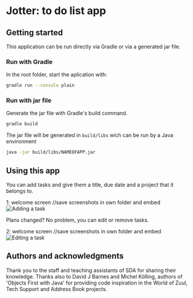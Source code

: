# Jotter: to do list app

## Getting started
This application can be run directly via Gradle or via a generated jar file.

### Run with Gradle
In the root folder, start the aplication with:
```bash
gradle run --console plain
```
### Run with jar file
Generate the jar file with Gradle's build command.
```bash
gradle build
```
The jar file will be generated in `build/libs` wich can be run by a Java environment
```bash
java -jar build/libs/NAMEOFAPP.jar
```

## Using this app

You can add tasks and give them a title, due date and a project that it belongs to.

1: welcome screen  //save screenshots in own folder and embed
![Adding a task](screenshots/FILENAME.png)


Plans changed? No problem, you can edit or remove tasks.

2: welcome screen  //save screenshots in own folder and embed
![Editing a task](screenshots/FILENAME2.png)


## Authors and acknowledgments
Thank you to the staff and teaching assistants of SDA for sharing their knowledge. Thanks also to David J Barnes and Michel Kölling, authors of 'Objects First with Java' for providing code inspiration in the World of Zuul, Tech Support and Address Book projects.
